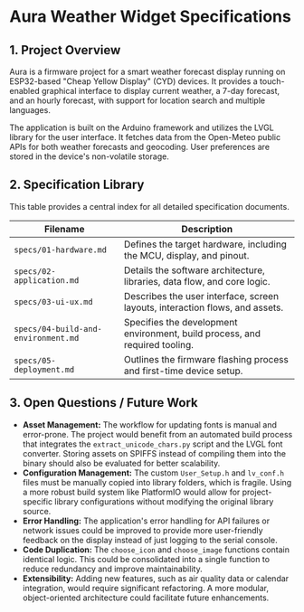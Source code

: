 # Aura Weather Widget Specifications

## 1. Project Overview

Aura is a firmware project for a smart weather forecast display running on ESP32-based "Cheap Yellow Display" (CYD) devices. It provides a touch-enabled graphical interface to display current weather, a 7-day forecast, and an hourly forecast, with support for location search and multiple languages.

The application is built on the Arduino framework and utilizes the LVGL library for the user interface. It fetches data from the Open-Meteo public APIs for both weather forecasts and geocoding. User preferences are stored in the device's non-volatile storage.

## 2. Specification Library

This table provides a central index for all detailed specification documents.

| Filename                          | Description                                                                  |
| --------------------------------- | ---------------------------------------------------------------------------- |
| `specs/01-hardware.md`            | Defines the target hardware, including the MCU, display, and pinout.         |
| `specs/02-application.md`         | Details the software architecture, libraries, data flow, and core logic.     |
| `specs/03-ui-ux.md`               | Describes the user interface, screen layouts, interaction flows, and assets. |
| `specs/04-build-and-environment.md` | Specifies the development environment, build process, and required tooling.  |
| `specs/05-deployment.md`          | Outlines the firmware flashing process and first-time device setup.        |

## 3. Open Questions / Future Work

-   **Asset Management:** The workflow for updating fonts is manual and error-prone. The project would benefit from an automated build process that integrates the `extract_unicode_chars.py` script and the LVGL font converter. Storing assets on SPIFFS instead of compiling them into the binary should also be evaluated for better scalability.
-   **Configuration Management:** The custom `User_Setup.h` and `lv_conf.h` files must be manually copied into library folders, which is fragile. Using a more robust build system like PlatformIO would allow for project-specific library configurations without modifying the original library source.
-   **Error Handling:** The application's error handling for API failures or network issues could be improved to provide more user-friendly feedback on the display instead of just logging to the serial console.
-   **Code Duplication:** The `choose_icon` and `choose_image` functions contain identical logic. This could be consolidated into a single function to reduce redundancy and improve maintainability.
-   **Extensibility:** Adding new features, such as air quality data or calendar integration, would require significant refactoring. A more modular, object-oriented architecture could facilitate future enhancements. 